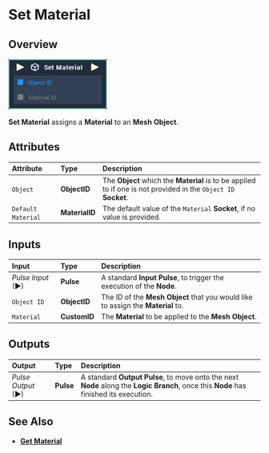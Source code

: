 # Set Material

## Overview

![The Set Material Node.](../../.gitbook/assets/set-material.PNG)

**Set Material** assigns a **Material** to an **Mesh** **Object**.

## Attributes

| Attribute | Type | Description |
| :--- | :--- | :--- |
| `Object` | **ObjectID** | The **Object** which the **Material** is to be applied to if one is not provided in the `Object ID` **Socket**. |
| `Default Material` | **MaterialID** | The default value of the `Material` **Socket**, if no value is provided. |

## Inputs

| Input | Type | Description |
| :--- | :--- | :--- |
| _Pulse Input_ \(►\) | **Pulse** | A standard **Input Pulse**, to trigger the execution of the **Node**. |
| `Object ID` | **ObjectID** | The ID of the **Mesh Object** that you would like to assign the **Material** to. |
| `Material` | **CustomID** | The **Material** to be applied to the **Mesh** **Object**. |

## Outputs

| Output | Type | Description |
| :--- | :--- | :--- |
| _Pulse Output_ \(►\) | **Pulse** | A standard **Output Pulse**, to move onto the next **Node** along the **Logic Branch**, once this **Node** has finished its execution. |

## See Also

* [**Get Material**](get-material.md)

